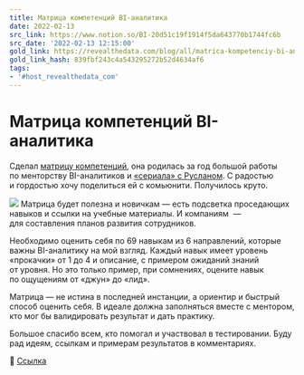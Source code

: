 ```yaml
---
title: Матрица компетенций BI-аналитика
date: 2022-02-13
src_link: https://www.notion.so/BI-20d51c19f1914f5da643770b1744fc6b
src_date: '2022-02-13 12:15:00'
gold_link: https://revealthedata.com/blog/all/matrica-kompetenciy-bi-analitika/
gold_link_hash: 839fbf243c4a543295272b52d4634af6
tags:
- '#host_revealthedata_com'
---
```



Матрица компетенций BI-аналитика
================================



Сделал [матрицу компетенций](https://docs.google.com/spreadsheets/d/1tg9xyYhpj2gCtDtH_ooh_3OnnDPuTPIsIs7dVrMTiC0/edit?usp=sharing), она родилась за год большой работы по менторству BI-аналитиков и [«сериала» с Русланом](https://t.me/revealthedata/582). С радостью и гордостью хочу поделиться ей с комьюнити. Получилось круто.


[![](https://revealthedata.com/blog/pictures/matrica-kompetenciy-bi-analitika-2.png)](https://docs.google.com/spreadsheets/d/1tg9xyYhpj2gCtDtH_ooh_3OnnDPuTPIsIs7dVrMTiC0/edit?usp=sharing)
Матрица будет полезна и новичкам — есть подсветка проседающих навыков и ссылки на учебные материалы. И компаниям  — для составления планов развития сотрудников.


Необходимо оценить себя по 69 навыкам из 6 направлений, которые важны BI-аналитику на мой взгляд. Каждый навык имеет уровень «прокачки» от 1 до 4 и описание, с примером ожиданий знаний от уровня. Но это только пример, при сомнениях, оцените навык по ощущениям от «джун» до «лид».


Матрица — не истина в последней инстанции, а ориентир и быстрый способ оценить себя. В идеале должна заполняться вместе с ментором, кто мог бы валидировать результат и дать практику.


Большое спасибо всем, кто помогал и участвовал в тестировании. Буду рад идеям, ссылкам и примерам результатов в комментариях.


🔗 [Ссылка](https://docs.google.com/spreadsheets/d/1tg9xyYhpj2gCtDtH_ooh_3OnnDPuTPIsIs7dVrMTiC0/edit?usp=sharing)